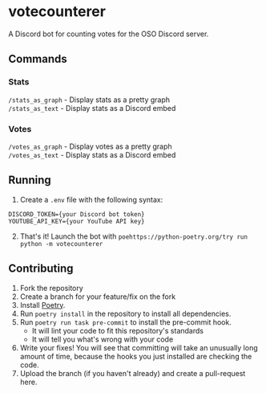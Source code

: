 # votecounterer
A Discord bot for counting votes for the OSO Discord server.

## Commands
### Stats
`/stats_as_graph` - Display stats as a pretty graph  
`/stats_as_text` - Display stats as a Discord embed

### Votes
`/votes_as_graph` - Display votes as a pretty graph  
`/votes_as_text` - Display stats as a Discord embed

## Running
1. Create a `.env` file with the following syntax:
```
DISCORD_TOKEN={your Discord bot token}
YOUTUBE_API_KEY={your YouTube API key}
```
2. That's it! Launch the bot with `poehttps://python-poetry.org/try run python -m votecounterer`

## Contributing
1. Fork the repository
2. Create a branch for your feature/fix on the fork
3. Install [Poetry](https://python-poetry.org/).
4. Run `poetry install` in the repository to install all dependencies.
5. Run `poetry run task pre-commit` to install the pre-commit hook.
    - It will lint your code to fit this repository's standards
    - It will tell you what's wrong with your code
6. Write your fixes! You will see that committing will take an unusually long amount of time, because the hooks you just installed are checking the code.
7. Upload the branch (if you haven't already) and create a pull-request here.
